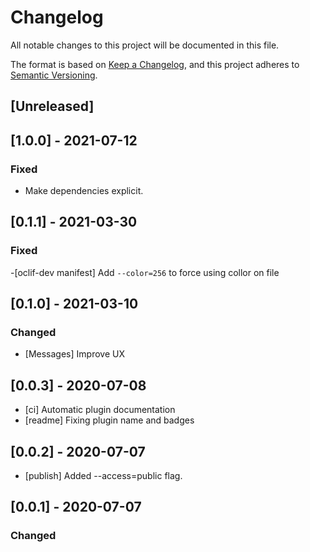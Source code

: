 # Changelog
All notable changes to this project will be documented in this file.

The format is based on [Keep a Changelog](https://keepachangelog.com/en/1.0.0/),
and this project adheres to [Semantic Versioning](https://semver.org/spec/v2.0.0.html).

## [Unreleased]

## [1.0.0] - 2021-07-12
### Fixed
- Make dependencies explicit.

## [0.1.1] - 2021-03-30

### Fixed

-[oclif-dev manifest] Add `--color=256` to force using collor on file

## [0.1.0] - 2021-03-10
### Changed
- [Messages] Improve UX
## [0.0.3] - 2020-07-08
- [ci] Automatic plugin documentation
- [readme] Fixing plugin name and badges
## [0.0.2] - 2020-07-07
- [publish] Added --access=public flag.

## [0.0.1] - 2020-07-07

### Changed

